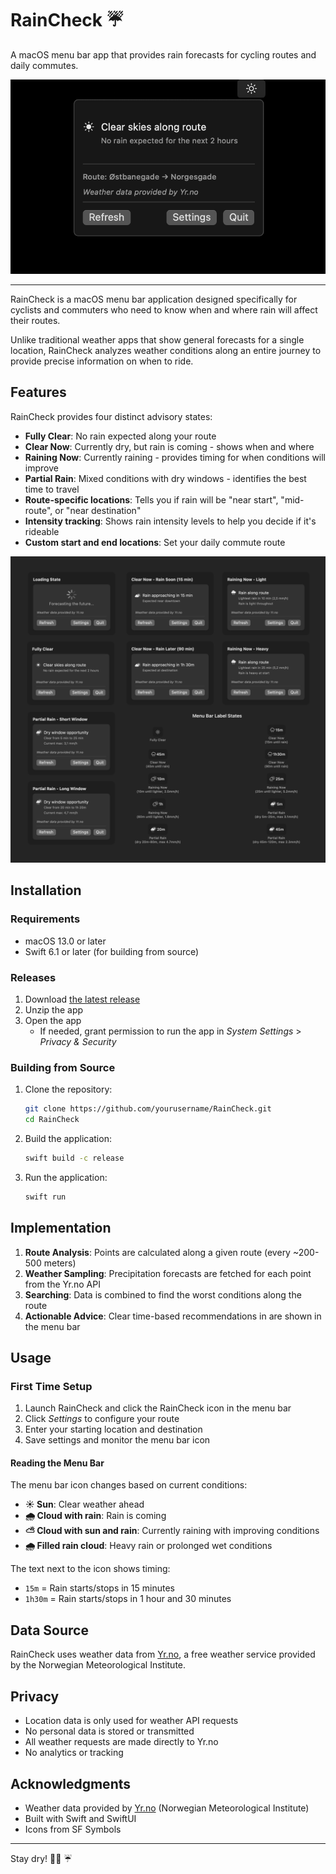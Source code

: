 # RainCheck ☔

A macOS menu bar app that provides rain forecasts for cycling routes and daily commutes.

![RainCheck Screenshot](Images/screenshot.png)

---

RainCheck is a macOS menu bar application designed specifically for cyclists and commuters who need to know when and where rain will affect their routes.

Unlike traditional weather apps that show general forecasts for a single location, RainCheck analyzes weather conditions along an entire journey to provide precise information on when to ride.

## Features

RainCheck provides four distinct advisory states:

- **Fully Clear**: No rain expected along your route
- **Clear Now**: Currently dry, but rain is coming - shows when and where
- **Raining Now**: Currently raining - provides timing for when conditions will improve
- **Partial Rain**: Mixed conditions with dry windows - identifies the best time to travel
- **Route-specific locations**: Tells you if rain will be "near start", "mid-route", or "near destination"
- **Intensity tracking**: Shows rain intensity levels to help you decide if it's rideable
- **Custom start and end locations**: Set your daily commute route

![RainCheck States](Images/states.png)

## Installation

### Requirements

- macOS 13.0 or later
- Swift 6.1 or later (for building from source)

### Releases

1. Download [the latest release](https://github.com/andersfischernielsen/RainCheck/releases)
2. Unzip the app
3. Open the app
   - If needed, grant permission to run the app in _System Settings_ > _Privacy & Security_

### Building from Source

1. Clone the repository:

   ```bash
   git clone https://github.com/yourusername/RainCheck.git
   cd RainCheck
   ```

2. Build the application:

   ```bash
   swift build -c release
   ```

3. Run the application:
   ```bash
   swift run
   ```

## Implementation

1. **Route Analysis**: Points are calculated along a given route (every ~200-500 meters)
2. **Weather Sampling**: Precipitation forecasts are fetched for each point from the Yr.no API
3. **Searching**: Data is combined to find the worst conditions along the route
4. **Actionable Advice**: Clear time-based recommendations in are shown in the menu bar

## Usage

### First Time Setup

1. Launch RainCheck and click the RainCheck icon in the menu bar
2. Click _Settings_ to configure your route
3. Enter your starting location and destination
4. Save settings and monitor the menu bar icon

#### Reading the Menu Bar

The menu bar icon changes based on current conditions:

- **☀️ Sun**: Clear weather ahead
- **🌧️ Cloud with rain**: Rain is coming
- **⛅ Cloud with sun and rain**: Currently raining with improving conditions
- **🌧️ Filled rain cloud**: Heavy rain or prolonged wet conditions

The text next to the icon shows timing:

- `15m` = Rain starts/stops in 15 minutes
- `1h30m` = Rain starts/stops in 1 hour and 30 minutes

## Data Source

RainCheck uses weather data from [Yr.no](https://yr.no), a free weather service provided by the Norwegian Meteorological Institute.

## Privacy

- Location data is only used for weather API requests
- No personal data is stored or transmitted
- All weather requests are made directly to Yr.no
- No analytics or tracking

## Acknowledgments

- Weather data provided by [Yr.no](https://yr.no) (Norwegian Meteorological Institute)
- Built with Swift and SwiftUI
- Icons from SF Symbols

---

Stay dry! 🚴‍♀️ ☔
